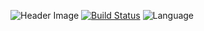 ![Header Image](https://cdn.pixabay.com/photo/2018/08/14/13/23/ocean-3605547__480.jpg)
[![Build Status](https://travis-ci.org/JumDemi/repo.svg?branch=master)](https://travis-ci.org/JunDemi/repo)
![Language](https://img.shields.io/badge/language-python-blue.svg)
